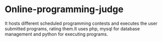 Online-programming-judge
========================

It hosts different scheduled programming contests and executes the user submitted programs, rating them.It uses php, mysql for database management and python for executing programs.
